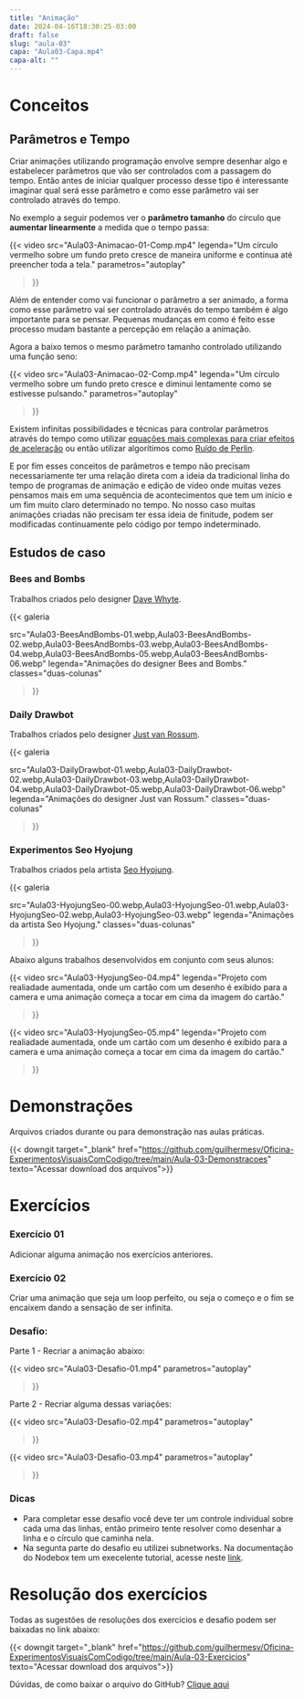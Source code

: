 ```yaml
---
title: "Animação"
date: 2024-04-16T18:30:25-03:00
draft: false
slug: "aula-03"
capa: "Aula03-Capa.mp4"
capa-alt: ""
---
```


# Conceitos

## Parâmetros e Tempo

Criar animações utilizando programação envolve sempre desenhar algo e estabelecer parâmetros que vão ser controlados com a passagem do tempo. Então antes de iniciar qualquer processo desse tipo é interessante imaginar qual será esse parâmetro e como esse parâmetro vai ser controlado através do tempo.

No exemplo a seguir podemos ver o **parâmetro tamanho** do círculo que **aumentar linearmente** a medida que o tempo passa:

{{< video
  src="Aula03-Animacao-01-Comp.mp4"
  legenda="Um círculo vermelho sobre um fundo preto cresce de maneira uniforme e continua até preencher toda a tela."
  parametros="autoplay"
>}}

Além de entender como vai funcionar o parâmetro a ser animado, a forma como esse parâmetro vai ser controlado através do tempo também é algo importante para se pensar. Pequenas mudanças em como é feito esse processo mudam bastante a percepção em relação a animação.

Agora a baixo temos o mesmo parâmetro tamanho controlado utilizando uma função seno:

{{< video
  src="Aula03-Animacao-02-Comp.mp4"
  legenda="Um círculo vermelho sobre um fundo preto cresce e diminui lentamente como se estivesse pulsando."
  parametros="autoplay"
>}}

Existem infinitas possibilidades e técnicas para controlar parâmetros através do tempo como utilizar [equações mais complexas para criar efeitos de aceleração](https://easings.net/) ou então utilizar algorítimos como [Ruído de Perlin](https://en.wikipedia.org/wiki/Perlin_noise).

E por fim esses conceitos de parâmetros e tempo não precisam necessariamente ter uma relação direta com a ideia da tradicional linha do tempo de programas de animação e edição de vídeo onde muitas vezes pensamos mais em uma sequência de acontecimentos que tem um início e um fim muito claro determinado no tempo. No nosso caso muitas animações criadas não precisam ter essa ideia de finitude, podem ser modificadas continuamente pelo código por tempo indeterminado.

## Estudos de caso

### Bees and Bombs

Trabalhos criados pelo designer [Dave Whyte](http://beesandbombs.com/).

{{< galeria

  src="Aula03-BeesAndBombs-01.webp,Aula03-BeesAndBombs-02.webp,Aula03-BeesAndBombs-03.webp,Aula03-BeesAndBombs-04.webp,Aula03-BeesAndBombs-05.webp,Aula03-BeesAndBombs-06.webp"
  legenda="Animações do designer Bees and Bombs."
  classes="duas-colunas"

>}}

### Daily Drawbot

Trabalhos criados pelo designer [Just van Rossum](https://dailydrawbot.tumblr.com/).

{{< galeria

  src="Aula03-DailyDrawbot-01.webp,Aula03-DailyDrawbot-02.webp,Aula03-DailyDrawbot-03.webp,Aula03-DailyDrawbot-04.webp,Aula03-DailyDrawbot-05.webp,Aula03-DailyDrawbot-06.webp"
  legenda="Animações do designer Just van Rossum."
  classes="duas-colunas"

>}}

### Experimentos Seo Hyojung

Trabalhos criados pela artista [Seo Hyojung](https://www.instagram.com/seohyo/).

{{< galeria

  src="Aula03-HyojungSeo-00.webp,Aula03-HyojungSeo-01.webp,Aula03-HyojungSeo-02.webp,Aula03-HyojungSeo-03.webp"
  legenda="Animações da artista Seo Hyojung."
  classes="duas-colunas"

>}}

Abaixo alguns trabalhos desenvolvidos em conjunto com seus alunos:

{{< video
  src="Aula03-HyojungSeo-04.mp4"
  legenda="Projeto com realiadade aumentada, onde um cartão com um desenho é exibido para a camera e uma animação começa a tocar em cima da imagem do cartão."
>}}

{{< video
  src="Aula03-HyojungSeo-05.mp4"
  legenda="Projeto com realiadade aumentada, onde um cartão com um desenho é exibido para a camera e uma animação começa a tocar em cima da imagem do cartão."
>}}

# Demons&shy;tra&shy;ções

Arquivos criados durante ou para demonstração nas aulas práticas.

{{< downgit target="_blank" href="https://github.com/guilhermesv/Oficina-ExperimentosVisuaisComCodigo/tree/main/Aula-03-Demonstracoes" texto="Acessar download dos arquivos">}}

# Exercícios

### Exercício 01

Adicionar alguma animação nos exercícios anteriores.

### Exercício 02

Criar uma animação que seja um loop perfeito, ou seja o começo e o fim se encaixem dando a sensação de ser infinita. 

### Desafio:

Parte 1 - Recriar a animação abaixo:

{{< video
  src="Aula03-Desafio-01.mp4"
  parametros="autoplay"
>}}

Parte 2 - Recriar alguma dessas variações:

{{< video
  src="Aula03-Desafio-02.mp4"
  parametros="autoplay"
>}}

{{< video
  src="Aula03-Desafio-03.mp4"
  parametros="autoplay"
>}}

### Dicas

- Para completar esse desafio você deve ter um controle individual sobre cada uma das linhas, então primeiro tente resolver como desenhar a linha e o círculo que caminha nela.
- Na segunta parte do desafio eu utilizei subnetworks. Na documentação do Nodebox tem um execelente tutorial, acesse neste [link](https://www.nodebox.net/node/documentation/concepts/subnetworks).

# Resolução dos exercícios

Todas as sugestões de resoluções dos exercícios e desafio podem ser baixadas no link abaixo:

{{< downgit target="_blank" href="https://github.com/guilhermesv/Oficina-ExperimentosVisuaisComCodigo/tree/main/Aula-03-Exercicios" texto="Acessar download dos arquivos">}}

Dúvidas, de como baixar o arquivo do GitHub? [Clique aqui](https://etc.guilhermevieira.info/oficina/evcc-v01/faq)